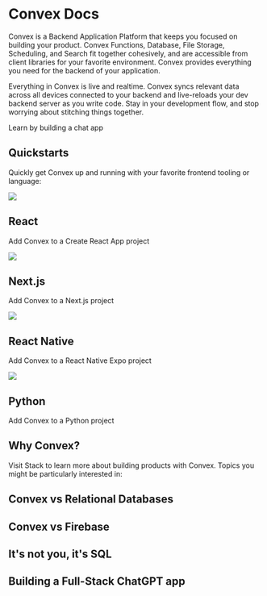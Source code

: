 <div>

<div>

<div>

<div>

<div>

<div>

# Convex Docs

</div>

<div>

Convex is a Backend Application Platform that keeps you focused on
building your product. Convex Functions, Database, File Storage,
Scheduling, and Search fit together cohesively, and are accessible from
client libraries for your favorite environment. Convex provides
everything you need for the backend of your application.

Everything in Convex is live and realtime. Convex syncs relevant data
across all devices connected to your backend and live-reloads your dev
backend server as you write code. Stay in your development flow, and
stop worrying about stitching things together.

Learn by building a chat app

## Quickstarts​

Quickly get Convex up and running with your favorite frontend tooling or
language:

<div>

![](data:image/svg+xml;base64,PHN2Zz48dGl0bGU+UmVhY3QgTG9nbzwvdGl0bGU+PGNpcmNsZT48L2NpcmNsZT48Zz48ZWxsaXBzZT48L2VsbGlwc2U+PGVsbGlwc2U+PC9lbGxpcHNlPjxlbGxpcHNlPjwvZWxsaXBzZT48L2c+PC9zdmc+)

<div>

## React

Add Convex to a Create React App project

</div>

![](data:image/svg+xml;base64,PHN2Zz48cGF0aD48L3BhdGg+PC9zdmc+)

<div>

## Next.js

Add Convex to a Next.js project

</div>

![](data:image/svg+xml;base64,PHN2Zz48cGF0aD48L3BhdGg+PC9zdmc+)

<div>

## React Native

Add Convex to a React Native Expo project

</div>

![](data:image/svg+xml;base64,PHN2Zz48cGF0aD48L3BhdGg+PHBhdGg+PC9wYXRoPjxkZWZzPjxsaW5lYXJncmFkaWVudD48c3RvcD48L3N0b3A+PHN0b3A+PC9zdG9wPjwvbGluZWFyZ3JhZGllbnQ+PGxpbmVhcmdyYWRpZW50PjxzdG9wPjwvc3RvcD48c3RvcD48L3N0b3A+PC9saW5lYXJncmFkaWVudD48L2RlZnM+PC9zdmc+)

<div>

## Python

Add Convex to a Python project

</div>

</div>

## Why Convex?​

Visit Stack to learn more about building products with Convex. Topics
you might be particularly interested in:

<div>

<div>

## Convex vs Relational Databases

</div>

<div>

## Convex vs Firebase

</div>

<div>

## It\'s not you, it\'s SQL

</div>

<div>

## Building a Full-Stack ChatGPT app

</div>

</div>

</div>

</div>

</div>

</div>

</div>

</div>
